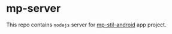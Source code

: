 # mp-server

This repo contains `nodejs` server for [mp-stil-android](https://github.com/TayPark/mp-stil-android) app project.